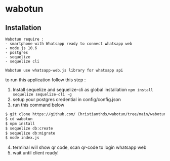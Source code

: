 # wabotun

## Installation
```
Wabotun require :
- smartphone with Whatsapp ready to connect whatsapp web
- node.js 10.6
- postgres
- sequelize
- sequelize cli
```

```
Wabotun use whatsapp-web.js library for whatsapp api
```

to run this application follow this step :
1. Install sequelize and sequelize-cli as global installation ```npm install sequelize sequelize-cli -g```
2. setup your postgres credential in config/config.json
3. run this command below

```sh
$ git clone https://github.com/ Christianthds/wabotun/tree/main/wabotun-master/wabotun-master.git
$ cd wabotun
$ npm install
$ sequelize db:create
$ sequelize db:migrate
$ node index.js
```

4. terminal will show qr code, scan qr-code to login whatsapp web
5. wait until client ready!
